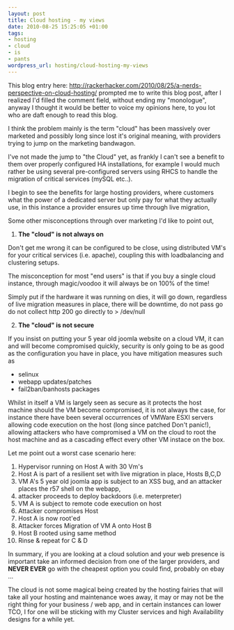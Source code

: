 ```yaml
--- 
layout: post
title: Cloud hosting - my views
date: 2010-08-25 15:25:05 +01:00
tags: 
- hosting
- cloud
- is
- pants
wordpress_url: hosting/cloud-hosting-my-views
---
```

This blog entry here: <a href="http://rackerhacker.com/2010/08/25/a-nerds-perspective-on-cloud-hosting/">http://rackerhacker.com/2010/08/25/a-nerds-perspective-on-cloud-hosting/</a> prompted me to write this blog post, after I realized I'd filled the comment field, without ending my "monologue", anyway I thought it would be better to voice my opinions here, to you lot who are daft enough to read this blog.

I think the problem mainly is the term "cloud" has been massively over marketed and possibly long since lost it's original meaning, with providers trying to jump on the marketing bandwagon.

I've not made the jump to "the Cloud" yet, as frankly I can't see a benefit to them over properly configured HA installations, for example I would much rather be using several pre-configured servers using RHCS to handle the migration of critical services (mySQL etc..).

I begin to see the benefits for large hosting providers, where customers what the power of a dedicated server but only pay for what they actually use, in this instance a provider ensures up time through live migration,

Some other misconceptions through over marketing I'd like to point out,

1) <strong>The "cloud" is not always on</strong>

Don't get me wrong it can be configured to be close, using distributed VM's for your critical services (i.e. apache), coupling this with loadbalancing and clustering setups.

The misconception for most "end users" is that if you buy a single cloud instance, through magic/voodoo it will always be on 100% of the time!

Simply put if the hardware it was running on dies, it will go down, regardless of live migration measures in place, there will be downtime, do not pass go do not collect http 200 go directly to &gt; /dev/null

2) <strong>The "cloud" is not secure</strong>

If you insist on putting your 5 year old joomla website on a cloud VM, it can and will become compromised quickly, security is only going to be as good as the configuration you have in place, you have mitigation measures such as
<ul>
	<li>selinux</li>
	<li>webapp updates/patches</li>
	<li>fail2ban/banhosts packages</li>
</ul>
Whilst in itself a VM is largely seen as secure as it protects the host machine should the VM become compromised, it is not always the case, for instance there have been several occurrences of VMWare ESXI servers allowing code execution on the host (long since patched Don't panic!), allowing attackers who have compromised a VM on the cloud to root the host machine and as a cascading effect every other VM instace on the box.

Let me point out a worst case scenario here:
<ol>
	<li>Hypervisor running on Host A with 30 Vm's</li>
	<li>Host A is part of a resilient set with live migration in place, Hosts B,C,D</li>
	<li>VM A's 5 year old joomla app is subject to an XSS bug, and an attacker places the r57 shell on the webapp,</li>
	<li>attacker proceeds to deploy backdoors (i.e. meterpreter)</li>
	<li>VM A is subject to remote code execution on host</li>
	<li>Attacker compromises Host</li>
	<li>Host A is now root'ed</li>
	<li>Attacker forces Migration of VM A onto Host B</li>
	<li>Host B rooted using same method</li>
	<li>Rinse &amp; repeat for C &amp; D</li>
</ol>
In summary, if you are looking at a cloud solution and your web presence is important take an informed decision from one of the larger providers, and <strong>NEVER EVER</strong> go with the cheapest option you could find, probably on ebay ...

The cloud is not some magical being created by the hosting fairies that will take all your hosting and maintenance woes away, it may or may not be the right thing for your business / web app, and in certain instances can lower TCO, I for one will be sticking with my Cluster services and high Availability designs for a while yet.
